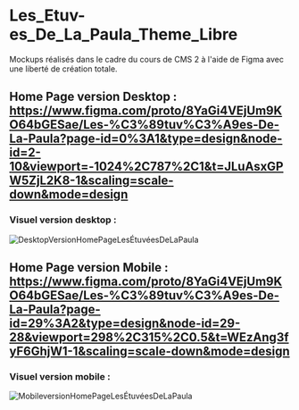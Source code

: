 # Les_Etuv-es_De_La_Paula_Theme_Libre
Mockups réalisés dans le cadre du cours de CMS 2 à l'aide de Figma avec une liberté de création totale.

## Home Page version Desktop : https://www.figma.com/proto/8YaGi4VEjUm9KO64bGESae/Les-%C3%89tuv%C3%A9es-De-La-Paula?page-id=0%3A1&type=design&node-id=2-10&viewport=-1024%2C787%2C1&t=JLuAsxGPW5ZjL2K8-1&scaling=scale-down&mode=design
### Visuel version desktop : 
![DesktopVersionHomePageLesÉtuvéesDeLaPaula](https://github.com/Timothe12/Les_Etuv-es_De_La_Paula_Theme_Libre/assets/128182775/0d6b5eab-798d-41a9-96e2-4fee06f4561a)


## Home Page version Mobile : https://www.figma.com/proto/8YaGi4VEjUm9KO64bGESae/Les-%C3%89tuv%C3%A9es-De-La-Paula?page-id=29%3A2&type=design&node-id=29-28&viewport=298%2C315%2C0.5&t=WEzAng3fyF6GhjW1-1&scaling=scale-down&mode=design
### Visuel version mobile :
![MobileversionHomePageLesÉtuvéesDeLaPaula](https://github.com/Timothe12/Les_Etuv-es_De_La_Paula_Theme_Libre/assets/128182775/f281822d-e4cd-4e28-8617-c44ed2483945)
